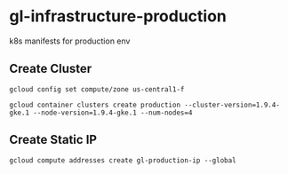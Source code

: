# gl-infrastructure-production
k8s manifests for production env

## Create Cluster

`gcloud config set compute/zone us-central1-f`

`gcloud container clusters create production --cluster-version=1.9.4-gke.1 --node-version=1.9.4-gke.1 --num-nodes=4`

## Create Static IP

`gcloud compute addresses create gl-production-ip --global`